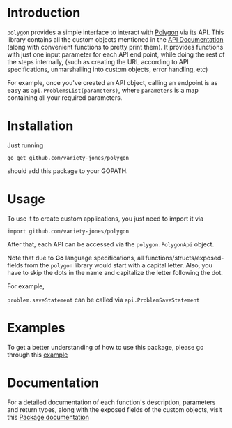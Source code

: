 # Introduction

`polygon` provides a simple interface to interact with [Polygon](https://polygon.codeforces.com) via its API. This library contains all the custom objects mentioned in the [API Documentation](https://docs.google.com/document/d/1mb6CDWpbLQsi7F5UjAdwXdbCpyvSgWSXTJVHl52zZUQ/edit?ccid=8880487d88727f44ab2a911727d4d952) (along with convenient functions to pretty print them). It provides functions with just one input parameter for each API end point, while doing the rest of the steps internally, (such as creating the URL according to API specifications, unmarshalling into custom objects, error handling, etc)

For example, once you've created an API object, calling an endpoint is as easy as `api.ProblemsList(parameters)`, where `parameters` is a map containing all your required parameters. 

# Installation
Just running 

```
go get github.com/variety-jones/polygon
```

should add this package to your GOPATH.

# Usage
To use it to create custom applications, you just need to import it via

```
import github.com/variety-jones/polygon
```

After that, each API can be accessed via the `polygon.PolygonApi` object. 

Note that due to **Go** language specifications, all functions/structs/exposed-fields from the `polygon` library would start with a capital letter. Also, you have to skip the dots in the name and capitalize the letter following the dot.

For example, 

`problem.saveStatement` can be called via `api.ProblemSaveStatement`

# Examples
To get a better understanding of how to use this package, please go through this [example](examples/main.go)

# Documentation
For a detailed documentation of each function's description, parameters and  return types, along with the exposed fields of the custom objects, visit this [Package documentation](https://pkg.go.dev/github.com/variety-jones/polygon)
